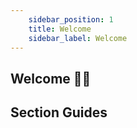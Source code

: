 ```yaml
---
    sidebar_position: 1
    title: Welcome
    sidebar_label: Welcome
---
```


## Welcome 👀💎

## Section Guides 

